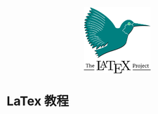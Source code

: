 <div align=center>
<img src="./images/latex.png" width = "30%" height = "50%" />
<div align=left>   

# LaTex 教程


